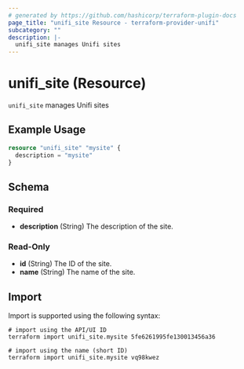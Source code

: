 ```yaml
---
# generated by https://github.com/hashicorp/terraform-plugin-docs
page_title: "unifi_site Resource - terraform-provider-unifi"
subcategory: ""
description: |-
  unifi_site manages Unifi sites
---
```


# unifi_site (Resource)

`unifi_site` manages Unifi sites

## Example Usage

```terraform
resource "unifi_site" "mysite" {
  description = "mysite"
}
```

<!-- schema generated by tfplugindocs -->
## Schema

### Required

- **description** (String) The description of the site.

### Read-Only

- **id** (String) The ID of the site.
- **name** (String) The name of the site.

## Import

Import is supported using the following syntax:

```shell
# import using the API/UI ID
terraform import unifi_site.mysite 5fe6261995fe130013456a36

# import using the name (short ID)
terraform import unifi_site.mysite vq98kwez
```
